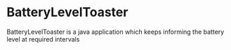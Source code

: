 # BatteryLevelToaster
BatteryLevelToaster is a java application which keeps informing the battery level at required intervals
